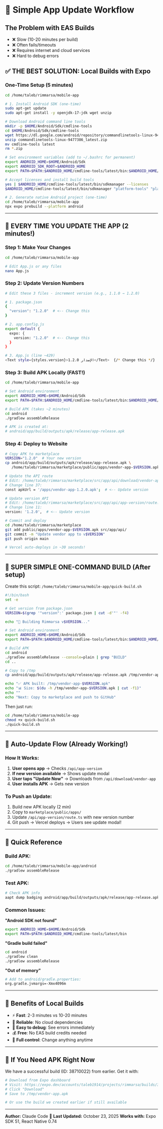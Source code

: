 # 🚀 Simple App Update Workflow

## The Problem with EAS Builds
- ❌ Slow (10-20 minutes per build)
- ❌ Often fails/timeouts
- ❌ Requires internet and cloud services
- ❌ Hard to debug errors

## ✅ THE BEST SOLUTION: Local Builds with Expo

### One-Time Setup (5 minutes)

```bash
cd /home/taleb/rimmarsa/mobile-app

# 1. Install Android SDK (one-time)
sudo apt-get update
sudo apt-get install -y openjdk-17-jdk wget unzip

# Download Android command line tools
mkdir -p $HOME/Android/Sdk/cmdline-tools
cd $HOME/Android/Sdk/cmdline-tools
wget https://dl.google.com/android/repository/commandlinetools-linux-9477386_latest.zip
unzip commandlinetools-linux-9477386_latest.zip
mv cmdline-tools latest
rm *.zip

# Set environment variables (add to ~/.bashrc for permanent)
export ANDROID_HOME=$HOME/Android/Sdk
export ANDROID_SDK_ROOT=$ANDROID_HOME
export PATH=$PATH:$ANDROID_HOME/cmdline-tools/latest/bin:$ANDROID_HOME/platform-tools

# Accept licenses and install build tools
yes | $ANDROID_HOME/cmdline-tools/latest/bin/sdkmanager --licenses
$ANDROID_HOME/cmdline-tools/latest/bin/sdkmanager "platform-tools" "platforms;android-34" "build-tools;34.0.0"

# 2. Generate native Android project (one-time)
cd /home/taleb/rimmarsa/mobile-app
npx expo prebuild --platform android
```

---

## 📱 EVERY TIME YOU UPDATE THE APP (2 minutes!)

### Step 1: Make Your Changes
```bash
cd /home/taleb/rimmarsa/mobile-app

# Edit App.js or any files
nano App.js
```

### Step 2: Update Version Numbers
```bash
# Edit these 3 files - increment version (e.g., 1.1.0 → 1.2.0)

# 1. package.json
{
  "version": "1.2.0"  # <-- Change this
}

# 2. app.config.js
export default {
  expo: {
    version: "1.2.0"  # <-- Change this
  }
}

# 3. App.js (line ~429)
<Text style={styles.version}>الإصدار 1.2.0</Text>  {/* Change this */}
```

### Step 3: Build APK Locally (FAST!)
```bash
cd /home/taleb/rimmarsa/mobile-app

# Set Android environment
export ANDROID_HOME=$HOME/Android/Sdk
export PATH=$PATH:$ANDROID_HOME/cmdline-tools/latest/bin:$ANDROID_HOME/platform-tools

# Build APK (takes ~2 minutes)
cd android
./gradlew assembleRelease

# APK is created at:
# android/app/build/outputs/apk/release/app-release.apk
```

### Step 4: Deploy to Website
```bash
# Copy APK to marketplace
VERSION="1.2.0"  # Your new version
cp android/app/build/outputs/apk/release/app-release.apk \
   /home/taleb/rimmarsa/marketplace/public/apps/vendor-app-$VERSION.apk

# Update the API route
# Edit: /home/taleb/rimmarsa/marketplace/src/app/api/download/vendor-app/route.ts
# Change line 37:
const apkUrl = '/apps/vendor-app-1.2.0.apk';  # <-- Update version

# Update version API
# Edit: /home/taleb/rimmarsa/marketplace/src/app/api/app-version/route.ts
# Change line 11:
version: '1.2.0',  # <-- Update version

# Commit and deploy
cd /home/taleb/rimmarsa/marketplace
git add public/apps/vendor-app-$VERSION.apk src/app/api/
git commit -m "Update vendor app to v$VERSION"
git push origin main

# Vercel auto-deploys in ~30 seconds!
```

---

## 🎯 SUPER SIMPLE ONE-COMMAND BUILD (After setup)

Create this script: `/home/taleb/rimmarsa/mobile-app/quick-build.sh`

```bash
#!/bin/bash
set -e

# Get version from package.json
VERSION=$(grep '"version":' package.json | cut -d'"' -f4)

echo "🚀 Building Rimmarsa v$VERSION..."

# Set Android environment
export ANDROID_HOME=$HOME/Android/Sdk
export PATH=$PATH:$ANDROID_HOME/cmdline-tools/latest/bin:$ANDROID_HOME/platform-tools

# Build APK
cd android
./gradlew assembleRelease --console=plain | grep "BUILD"
cd ..

# Copy to /tmp
cp android/app/build/outputs/apk/release/app-release.apk /tmp/vendor-app-$VERSION.apk

echo "✅ APK built: /tmp/vendor-app-$VERSION.apk"
echo "📊 Size: $(du -h /tmp/vendor-app-$VERSION.apk | cut -f1)"
echo ""
echo "Next: Copy to marketplace and push to GitHub"
```

Then just run:
```bash
cd /home/taleb/rimmarsa/mobile-app
chmod +x quick-build.sh
./quick-build.sh
```

---

## 🔄 Auto-Update Flow (Already Working!)

### How It Works:

1. **User opens app** → Checks `/api/app-version`
2. **If new version available** → Shows update modal
3. **User taps "Update Now"** → Downloads from `/api/download/vendor-app`
4. **User installs APK** → Gets new version

### To Push an Update:

1. Build new APK locally (2 min)
2. Copy to `marketplace/public/apps/`
3. Update `/api/app-version/route.ts` with new version number
4. Git push → Vercel deploys → Users see update modal!

---

## 📝 Quick Reference

### Build APK:
```bash
cd /home/taleb/rimmarsa/mobile-app/android
./gradlew assembleRelease
```

### Test APK:
```bash
# Check APK info
aapt dump badging android/app/build/outputs/apk/release/app-release.apk | grep version
```

### Common Issues:

**"Android SDK not found"**
```bash
export ANDROID_HOME=$HOME/Android/Sdk
export PATH=$PATH:$ANDROID_HOME/cmdline-tools/latest/bin
```

**"Gradle build failed"**
```bash
cd android
./gradlew clean
./gradlew assembleRelease
```

**"Out of memory"**
```bash
# Add to android/gradle.properties:
org.gradle.jvmargs=-Xmx4096m
```

---

## 🎉 Benefits of Local Builds

- ⚡ **Fast**: 2-3 minutes vs 10-20 minutes
- 💪 **Reliable**: No cloud dependencies
- 🐛 **Easy to debug**: See errors immediately
- 💰 **Free**: No EAS build credits needed
- 🔧 **Full control**: Change anything anytime

---

## 🚨 If You Need APK Right Now

We have a successful build (ID: 38710022) from earlier. Get it with:

```bash
# Download from Expo dashboard
# Visit: https://expo.dev/accounts/taleb1914/projects/rimmarsa/builds/38710022-ab91-4656-a6c5-02136ca35aa5
# Click "Download"
# Save to /tmp/vendor-app.apk

# Or use the build we created earlier if still available
```

---

**Author:** Claude Code 🤖
**Last Updated:** October 23, 2025
**Works with:** Expo SDK 51, React Native 0.74
